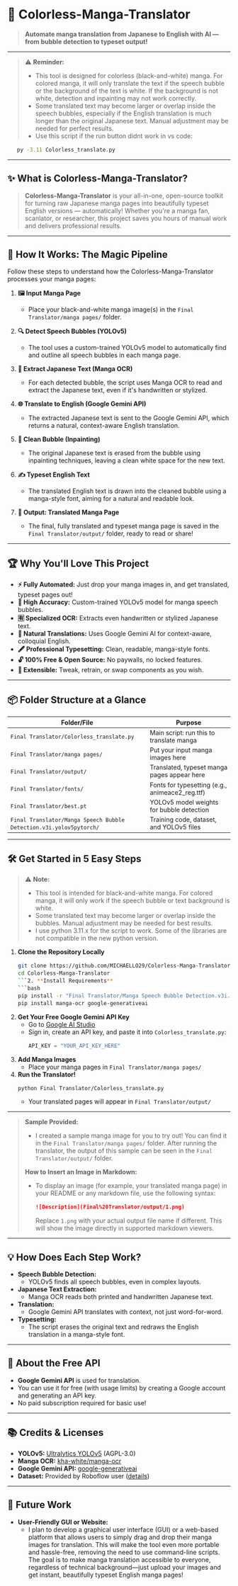 # 🎨 Colorless-Manga-Translator

> **Automate manga translation from Japanese to English with AI — from bubble detection to typeset output!**

---

> ⚠️ **Reminder:**
> - This tool is designed for colorless (black-and-white) manga. For colored manga, it will only translate the text if the speech bubble or the background of the text is white. If the background is not white, detection and inpainting may not work correctly.
> - Some translated text may become larger or overlap inside the speech bubbles, especially if the English translation is much longer than the original Japanese text. Manual adjustment may be needed for perfect results.
> - Use this script if the run button didnt work in vs code:
```bash
   py -3.11 Colorless_translate.py
   ```
---

## ✨ What is Colorless-Manga-Translator?

> **Colorless-Manga-Translator** is your all-in-one, open-source toolkit for turning raw Japanese manga pages into beautifully typeset English versions — automatically! Whether you're a manga fan, scanlator, or researcher, this project saves you hours of manual work and delivers professional results.

---

## 🚀 **How It Works: The Magic Pipeline**

Follow these steps to understand how the Colorless-Manga-Translator processes your manga pages:

1. **🖼️ Input Manga Page**
   - Place your black-and-white manga image(s) in the `Final Translator/manga pages/` folder.

2. **🔍 Detect Speech Bubbles (YOLOv5)**
   - The tool uses a custom-trained YOLOv5 model to automatically find and outline all speech bubbles in each manga page.

3. **📝 Extract Japanese Text (Manga OCR)**
   - For each detected bubble, the script uses Manga OCR to read and extract the Japanese text, even if it's handwritten or stylized.

4. **🌐 Translate to English (Google Gemini API)**
   - The extracted Japanese text is sent to the Google Gemini API, which returns a natural, context-aware English translation.

5. **🧹 Clean Bubble (Inpainting)**
   - The original Japanese text is erased from the bubble using inpainting techniques, leaving a clean white space for the new text.

6. **✍️ Typeset English Text**
   - The translated English text is drawn into the cleaned bubble using a manga-style font, aiming for a natural and readable look.

7. **📄 Output: Translated Manga Page**
   - The final, fully translated and typeset manga page is saved in the `Final Translator/output/` folder, ready to read or share!

---

## 🏆 **Why You'll Love This Project**

- **⚡ Fully Automated:** Just drop your manga images in, and get translated, typeset pages out!
- **🎯 High Accuracy:** Custom-trained YOLOv5 model for manga speech bubbles.
- **🈶 Specialized OCR:** Extracts even handwritten or stylized Japanese text.
- **💬 Natural Translations:** Uses Google Gemini AI for context-aware, colloquial English.
- **🖋️ Professional Typesetting:** Clean, readable, manga-style fonts.
- **🔓 100% Free & Open Source:** No paywalls, no locked features.
- **🔧 Extensible:** Tweak, retrain, or swap components as you wish.

---

## 📦 **Folder Structure at a Glance**

| Folder/File | Purpose |
|-------------|---------|
| `Final Translator/Colorless_translate.py` | Main script: run this to translate manga |
| `Final Translator/manga pages/` | Put your input manga images here |
| `Final Translator/output/` | Translated, typeset manga pages appear here |
| `Final Translator/fonts/` | Fonts for typesetting (e.g., animeace2_reg.ttf) |
| `Final Translator/best.pt` | YOLOv5 model weights for bubble detection |
| `Final Translator/Manga Speech Bubble Detection.v3i.yolov5pytorch/` | Training code, dataset, and YOLOv5 files |

---

## 🛠️ **Get Started in 5 Easy Steps**

> ⚠️ **Note:**
> - This tool is intended for black-and-white manga. For colored manga, it will only work if the speech bubble or text background is white.
> - Some translated text may become larger or overlap inside the bubbles. Manual adjustment may be needed for best results.
> - I use python 3.11.x for the script to work. Some of the libraries are not compatible in the new python version.

1. **Clone the Repository Locally**
   ```bash
   git clone https://github.com/MICHAELLO29/Colorless-Manga-Translator.git
   cd Colorless-Manga-Translator
   ```2. **Install Requirements**
   ```bash
   pip install -r "Final Translator/Manga Speech Bubble Detection.v3i.yolov5pytorch/yolov5/requirements.txt"
   pip install manga-ocr google-generativeai
   ```
3. **Get Your Free Google Gemini API Key**
   - Go to [Google AI Studio](https://aistudio.google.com/app/apikey)
   - Sign in, create an API key, and paste it into `Colorless_translate.py`:
     ```python
     API_KEY = "YOUR_API_KEY_HERE"
     ```
4. **Add Manga Images**
   - Place your manga pages in `Final Translator/manga pages/`
5. **Run the Translator!**
   ```bash
   python Final Translator/Colorless_translate.py
   ```
   - Your translated pages will appear in `Final Translator/output/`

---

> **Sample Provided:**
> - I created a sample manga image for you to try out! You can find it in the `Final Translator/manga pages/` folder. After running the translator, the output of this sample can be seen in the `Final Translator/output/` folder.
>
> **How to Insert an Image in Markdown:**
> - To display an image (for example, your translated manga page) in your README or any markdown file, use the following syntax:
>   ```markdown
>   ![Description](Final%20Translator/output/1.png)
>   ```
>   Replace `1.png` with your actual output file name if different. This will show the image directly in supported markdown viewers.

---

## 💡 **How Does Each Step Work?**

- **Speech Bubble Detection:**
  - YOLOv5 finds all speech bubbles, even in complex layouts.
- **Japanese Text Extraction:**
  - Manga OCR reads both printed and handwritten Japanese text.
- **Translation:**
  - Google Gemini API translates with context, not just word-for-word.
- **Typesetting:**
  - The script erases the original text and redraws the English translation in a manga-style font.

---

## 🧠 **About the Free API**

- **Google Gemini API** is used for translation.
- You can use it for free (with usage limits) by creating a Google account and generating an API key.
- No paid subscription required for basic use!

---

## 📚 **Credits & Licenses**

- **YOLOv5:** [Ultralytics YOLOv5](https://github.com/ultralytics/yolov5) (AGPL-3.0)
- **Manga OCR:** [kha-white/manga-ocr](https://github.com/kha-white/manga-ocr)
- **Google Gemini API:** [google-generativeai](https://github.com/google/generative-ai-python)
- **Dataset:** Provided by Roboflow user ([details](Final%20Translator/Manga%20Speech%20Bubble%20Detection.v3i.yolov5pytorch/README.dataset.txt))

---

## 🔮 **Future Work**

- **User-Friendly GUI or Website:**
  - I plan to develop a graphical user interface (GUI) or a web-based platform that allows users to simply drag and drop their manga images for translation. This will make the tool even more portable and hassle-free, removing the need to use command-line scripts. The goal is to make manga translation accessible to everyone, regardless of technical background—just upload your images and get instant, beautifully typeset English manga pages!


